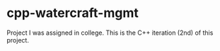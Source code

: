 # cpp-watercraft-mgmt
 Project I was assigned in college. This is the C++ iteration (2nd) of this project.
